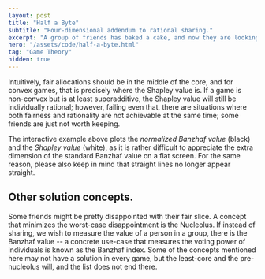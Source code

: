 ```yaml
---
layout: post
title: "Half a Byte"
subtitle: "Four-dimensional addendum to rational sharing."
excerpt: "A group of friends has baked a cake, and now they are looking to share it. How should they do that?"
hero: "/assets/code/half-a-byte.html"
tag: "Game Theory"
hidden: true
---
```


Intuitively, fair allocations should be in the middle of the core, and for convex games, that is precisely where the Shapley value is. If a game is non-convex but is at least superadditive, the Shapley value will still be individually rational; however, failing even that, there are situations where both fairness and rationality are not achievable at the same time; some friends are just not worth keeping.

The interactive example above plots the *normalized Banzhaf value* (black) and the *Shapley value* (white), as it is rather difficult to appreciate the extra dimension of the standard Banzhaf value on a flat screen. For the same reason, please also keep in mind that straight lines no longer appear straight.

## Other solution concepts.

Some friends might be pretty disappointed with their fair slice. A concept that minimizes the worst-case disappointment is the Nucleolus. If instead of sharing, we wish to measure the value of a person in a group, there is the Banzhaf value -- a concrete use-case that measures the voting power of individuals is known as the Banzhaf index. Some of the concepts mentioned here may not have a solution in every game, but the least-core and the pre-nucleolus will, and the list does not end there.
